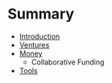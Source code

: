 # Summary

* [Introduction](README.md)
* [Ventures](ventures.md)
* [Money](money.md)
   * Collaborative Funding
* [Tools](tools.md)

